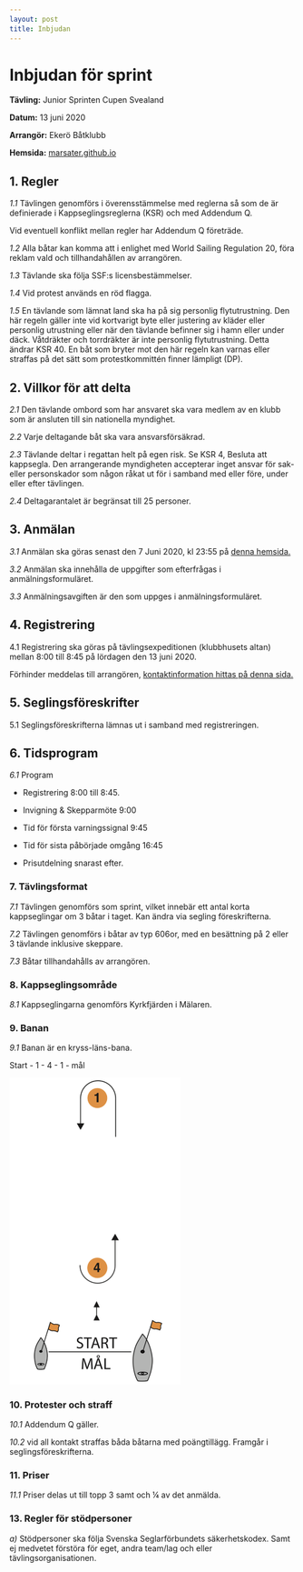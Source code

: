 ```yaml
---
layout: post
title: Inbjudan
---
```



# Inbjudan för sprint

**Tävling:** Junior Sprinten Cupen Svealand

**Datum:** 13 juni 2020

**Arrangör:** Ekerö Båtklubb

**Hemsida:** [marsater.github.io](https://marsater.github.io/)


## 1. Regler

*1.1*   Tävlingen genomförs i överensstämmelse med reglerna så som de är           definierade i Kappseglingsreglerna (KSR) och med Addendum Q.

Vid eventuell konflikt mellan regler har Addendum Q företräde.

*1.2*   Alla båtar kan komma att i enlighet med World Sailing Regulation 20, föra reklam vald och tillhandahållen av arrangören.

*1.3*   Tävlande ska följa SSF:s licensbestämmelser.

*1.4*   Vid protest används en röd flagga.

*1.5*   En tävlande som lämnat land ska ha på sig personlig flytutrustning. Den här regeln gäller inte vid kortvarigt byte eller justering av kläder eller personlig utrustning eller när den tävlande befinner sig i hamn eller under däck. Våtdräkter och torrdräkter är inte personlig flytutrustning. Detta ändrar KSR 40. En båt som bryter mot den här regeln kan varnas eller straffas på det sätt som protestkommittén finner lämpligt (DP).



## 2. Villkor för att delta

*2.1*    Den tävlande ombord som har ansvaret ska vara medlem av en klubb som är ansluten till sin nationella myndighet.

*2.2*   Varje deltagande båt ska vara ansvarsförsäkrad.

*2.3*    Tävlande deltar i regattan helt på egen risk. Se KSR 4, Besluta att kappsegla. Den arrangerande myndigheten accepterar inget ansvar för sak- eller personskador som någon råkat ut för i samband med eller före, under eller efter tävlingen.

*2.4*   Deltagarantalet är begränsat till 25 personer.



## 3. Anmälan

*3.1*   Anmälan ska göras senast den 7 Juni 2020, kl 23:55 på [denna hemsida.](https://marsater.github.io/anmalan/)


*3.2*   Anmälan ska innehålla de uppgifter som efterfrågas i anmälningsformuläret.


*3.3*   Anmälningsavgiften är den som uppges i anmälningsformuläret.

## 4. Registrering

4.1     Registrering ska göras på tävlingsexpeditionen (klubbhusets altan) mellan 8:00 till 8:45 på lördagen den 13 juni 2020.

Förhinder meddelas till arrangören, [kontaktinformation hittas på denna sida.](https://marsater.github.io/)

## 5. Seglingsföreskrifter

5.1     Seglingsföreskrifterna lämnas ut i samband med registreringen.



## 6.   Tidsprogram

*6.1*   Program

* Registrering 8:00 till 8:45.

* Invigning &amp; Skepparmöte 9:00

* Tid för första varningssignal 9:45

* Tid för sista påbörjade omgång 16:45

* Prisutdelning snarast efter.



### 7.  Tävlingsformat

*7.1*           Tävlingen genomförs som sprint, vilket innebär ett antal korta kappseglingar om 3 båtar i taget. Kan ändra via segling föreskrifterna.

*7.2*           Tävlingen genomförs i båtar av typ 606or, med en besättning på 2 eller 3 tävlande inklusive skeppare.

*7.3*           Båtar tillhandahålls av arrangören.



### 8.  Kappseglingsområde

*8.1*    Kappseglingarna genomförs Kyrkfjärden i Mälaren.


### 9.   Banan

*9.1*    Banan är en kryss-läns-bana.

Start - 1 - 4 - 1 - mål

<img src="../images/bana.PNG" alt="Banan" width="60%"/>


### 10.   Protester och straff

*10.1*         Addendum Q gäller.

*10.2*   vid all kontakt straffas båda båtarna med poängtillägg. Framgår i seglingsföreskrifterna.

### 11.     Priser

*11.1* Priser delas ut till topp 3 samt och  ¼ av det anmälda.



### 13.    Regler för stödpersoner

*a)*             Stödpersoner ska följa Svenska Seglarförbundets säkerhetskodex. Samt ej medvetet förstöra för eget, andra team/lag och eller tävlingsorganisationen.
